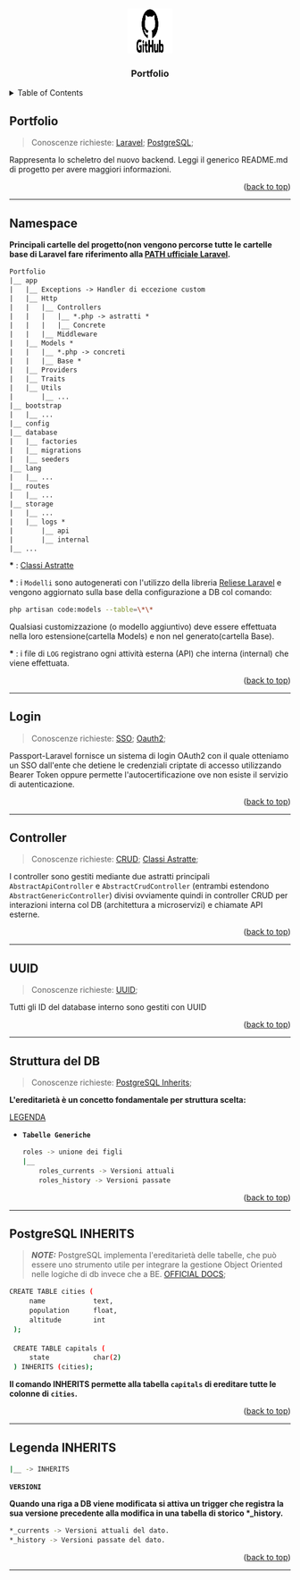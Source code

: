 <a id="readme-top"></a>

<!-- PROJECT LOGO -->
<br />
<div align="center">
    <img src="storage/app/public/GitHub-logo.png" alt="Logo" width="80" height="80">

  <h3 align="center">Portfolio</h3>
</div>

<!-- TABLE OF CONTENTS -->
<details>
  <summary>Table of Contents</summary>
  <ol>
    <li><a href="#portfolio">Portfolio</a></li>
        <li><a href="#namespace">Namespace</a></li>
        <li><a href="#login">Login</a></li>
        <li><a href="#controller">Controller</a></li>
        <li><a href="#uuid">UUID</a></li>
        <li><a href="#struttura-del-db">Struttura del DB</a></li>
        <li><a href="#postgresql-inherits">PostgreSQL INHERITS</a></li>
        <li><a href="#legenda-inherits">Legenda INHERITS</a></li>
  </ol>
</details>

## Portfolio

> Conoscenze richieste:
> [Laravel](http://laravel.com/docs);
> [PostgreSQL](https://www.postgresql.org/docs/);

Rappresenta lo scheletro del nuovo backend. Leggi il generico README.md di progetto per avere maggiori informazioni.

<p align="right">(<a href="#readme-top">back to top</a>)</p>

---

## Namespace

**Principali cartelle del progetto(non vengono percorse tutte le cartelle base di Laravel fare riferimento alla [PATH ufficiale Laravel](https://laravel.com/docs/10.x/structure).**

    Portfolio
    |__ app
    |   |__ Exceptions -> Handler di eccezione custom
    |   |__ Http
    |   |   |__ Controllers
    |   |   |   |__ *.php -> astratti *
    |   |   |   |__ Concrete
    |   |   |__ Middleware
    |   |__ Models *
    |   |   |__ *.php -> concreti
    |   |   |__ Base *
    |   |__ Providers
    |   |__ Traits
    |   |__ Utils
    |       |__ ...
    |__ bootstrap
    |   |__ ...
    |__ config
    |__ database
    |   |__ factories
    |   |__ migrations
    |   |__ seeders
    |__ lang
    |   |__ ...
    |__ routes
    |   |__ ...
    |__ storage
    |   |__ ...
    |   |__ logs *
    |       |__ api
    |       |__ internal
    |__ ...

**\*** : [Classi Astratte](https://www.php.net/manual/en/language.oop5.abstract.php)

**\*** : i `Modelli` sono autogenerati con l'utilizzo della libreria [Reliese Laravel](https://github.com/reliese/laravel) e vengono aggiornato sulla base della configurazione a DB col comando:

```sh
php artisan code:models --table=\*\*
```

Qualsiasi customizzazione (o modello aggiuntivo) deve essere effettuata nella loro estensione(cartella Models) e non nel generato(cartella Base).

**\*** : i file di `LOG` registrano ogni attività esterna (API) che interna (internal) che viene effettuata.

<p align="right">(<a href="#readme-top">back to top</a>)</p>

---

## Login

> Conoscenze richieste:
> [SSO](https://it.wikipedia.org/wiki/Single_sign-on);
> [Oauth2](https://oauth.net/2/);

Passport-Laravel fornisce un sistema di login OAuth2 con il quale otteniamo un SSO dall'ente che detiene le credenziali criptate di accesso utilizzando Bearer Token oppure permette
l'autocertificazione ove non esiste il servizio di autenticazione.

<p align="right">(<a href="#readme-top">back to top</a>)</p>

---

## Controller

> Conoscenze richieste:
> [CRUD](https://it.wikipedia.org/wiki/CRUD);
> [Classi Astratte](https://www.php.net/manual/en/language.oop5.abstract.php);

I controller sono gestiti mediante due astratti principali `AbstractApiController` e `AbstractCrudController` (entrambi estendono `AbstractGenericController`) divisi ovviamente quindi
in controller CRUD per interazioni interna col DB (architettura a microservizi) e chiamate API esterne.

<p align="right">(<a href="#readme-top">back to top</a>)</p>

---

## UUID

> Conoscenze richieste:
> [UUID](https://it.wikipedia.org/wiki/Universally_unique_identifier);

Tutti gli ID del database interno sono gestiti con UUID

<p align="right">(<a href="#readme-top">back to top</a>)</p>

---

## Struttura del DB

> Conoscenze richieste:
> [PostgreSQL Inherits](#postgresql-inherits);

**L'ereditarietà è un concetto fondamentale per struttura scelta:**

[LEGENDA](#legenda-inherits)

-   **`Tabelle Generiche`**

    ```sh
    roles -> unione dei figli
    |__
        roles_currents -> Versioni attuali
        roles_history -> Versioni passate
    ```

<p align="right">(<a href="#readme-top">back to top</a>)</p>

---

## PostgreSQL INHERITS

> **_NOTE:_** PostgreSQL implementa l'ereditarietà delle tabelle, che può essere uno strumento utile per integrare la gestione Object Oriented nelle logiche di db invece che a BE.
> [OFFICIAL DOCS](https://www.postgresql.org/docs/9.1/ddl-inherit.html);

```sh
CREATE TABLE cities (
     name            text,
     population      float,
     altitude        int
 );

 CREATE TABLE capitals (
     state           char(2)
 ) INHERITS (cities);
```

**Il comando INHERITS permette alla tabella `capitals` di ereditare tutte le colonne di `cities`.**

<p align="right">(<a href="#readme-top">back to top</a>)</p>

---

## Legenda INHERITS

```sh
|__ -> INHERITS
```

**`VERSIONI`**

**Quando una riga a DB viene modificata si attiva un trigger che registra la sua versione precedente alla modifica in una tabella di storico \*\_history.**

```sh
*_currents -> Versioni attuali del dato.
*_history -> Versioni passate del dato.
```

<p align="right">(<a href="#readme-top">back to top</a>)</p>

---
